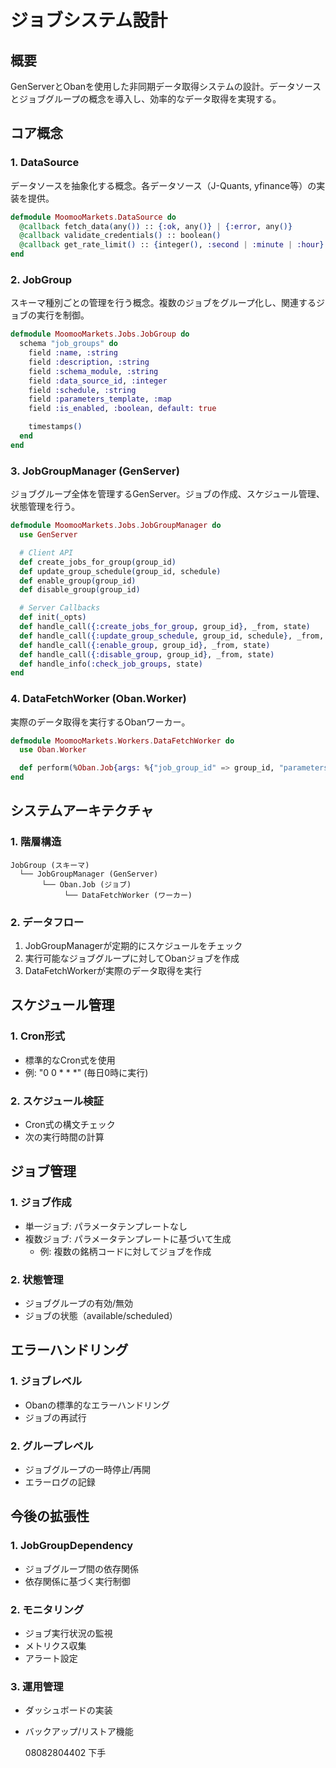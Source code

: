 # ジョブシステム設計

## 概要
GenServerとObanを使用した非同期データ取得システムの設計。データソースとジョブグループの概念を導入し、効率的なデータ取得を実現する。

## コア概念

### 1. DataSource
データソースを抽象化する概念。各データソース（J-Quants, yfinance等）の実装を提供。

```elixir
defmodule MoomooMarkets.DataSource do
  @callback fetch_data(any()) :: {:ok, any()} | {:error, any()}
  @callback validate_credentials() :: boolean()
  @callback get_rate_limit() :: {integer(), :second | :minute | :hour}
end
```

### 2. JobGroup
スキーマ種別ごとの管理を行う概念。複数のジョブをグループ化し、関連するジョブの実行を制御。

```elixir
defmodule MoomooMarkets.Jobs.JobGroup do
  schema "job_groups" do
    field :name, :string
    field :description, :string
    field :schema_module, :string
    field :data_source_id, :integer
    field :schedule, :string
    field :parameters_template, :map
    field :is_enabled, :boolean, default: true

    timestamps()
  end
end
```

### 3. JobGroupManager (GenServer)
ジョブグループ全体を管理するGenServer。ジョブの作成、スケジュール管理、状態管理を行う。

```elixir
defmodule MoomooMarkets.Jobs.JobGroupManager do
  use GenServer

  # Client API
  def create_jobs_for_group(group_id)
  def update_group_schedule(group_id, schedule)
  def enable_group(group_id)
  def disable_group(group_id)

  # Server Callbacks
  def init(_opts)
  def handle_call({:create_jobs_for_group, group_id}, _from, state)
  def handle_call({:update_group_schedule, group_id, schedule}, _from, state)
  def handle_call({:enable_group, group_id}, _from, state)
  def handle_call({:disable_group, group_id}, _from, state)
  def handle_info(:check_job_groups, state)
end
```

### 4. DataFetchWorker (Oban.Worker)
実際のデータ取得を実行するObanワーカー。

```elixir
defmodule MoomooMarkets.Workers.DataFetchWorker do
  use Oban.Worker

  def perform(%Oban.Job{args: %{"job_group_id" => group_id, "parameters" => parameters}})
end
```

## システムアーキテクチャ

### 1. 階層構造
```
JobGroup (スキーマ)
  └── JobGroupManager (GenServer)
       └── Oban.Job (ジョブ)
            └── DataFetchWorker (ワーカー)
```

### 2. データフロー
1. JobGroupManagerが定期的にスケジュールをチェック
2. 実行可能なジョブグループに対してObanジョブを作成
3. DataFetchWorkerが実際のデータ取得を実行

## スケジュール管理

### 1. Cron形式
- 標準的なCron式を使用
- 例: "0 0 * * *" (毎日0時に実行)

### 2. スケジュール検証
- Cron式の構文チェック
- 次の実行時間の計算

## ジョブ管理

### 1. ジョブ作成
- 単一ジョブ: パラメータテンプレートなし
- 複数ジョブ: パラメータテンプレートに基づいて生成
  - 例: 複数の銘柄コードに対してジョブを作成

### 2. 状態管理
- ジョブグループの有効/無効
- ジョブの状態（available/scheduled）

## エラーハンドリング

### 1. ジョブレベル
- Obanの標準的なエラーハンドリング
- ジョブの再試行

### 2. グループレベル
- ジョブグループの一時停止/再開
- エラーログの記録

## 今後の拡張性

### 1. JobGroupDependency
- ジョブグループ間の依存関係
- 依存関係に基づく実行制御

### 2. モニタリング
- ジョブ実行状況の監視
- メトリクス収集
- アラート設定

### 3. 運用管理
- ダッシュボードの実装
- バックアップ/リストア機能 

   08082804402 下手